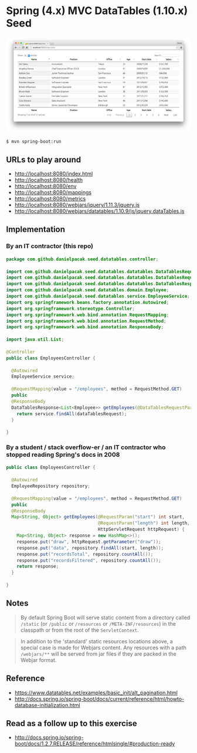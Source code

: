 # Spring (4.x) MVC DataTables (1.10.x) Seed

![Screenshot](/README/spring-datatables.png)

```shell
$ mvn spring-boot:run
```

## URLs to play around

* [http://localhost:8080/index.html](http://localhost:8080/index.html)
* [http://localhost:8080/health](http://localhost:8080/health)
* [http://localhost:8080/env](http://localhost:8080/env)
* [http://localhost:8080/mappings](http://localhost:8080/mappings)
* [http://localhost:8080/metrics](http://localhost:8080/metrics)
* [http://localhost:8080/webjars/jquery/1.11.3/jquery.js](http://localhost:8080/webjars/jquery/1.11.3/jquery.js)
* [http://localhost:8080/webjars/datatables/1.10.9/js/jquery.dataTables.js](http://localhost:8080/webjars/datatables/1.10.9/js/jquery.dataTables.js)

## Implementation

### By an IT contractor (this repo)

```java
package com.github.danielpacak.seed.datatables.controller;

import com.github.danielpacak.seed.datatables.datatables.DataTablesRequest;
import com.github.danielpacak.seed.datatables.datatables.DataTablesRequestParams;
import com.github.danielpacak.seed.datatables.datatables.DataTablesResponse;
import com.github.danielpacak.seed.datatables.domain.Employee;
import com.github.danielpacak.seed.datatables.service.EmployeeService;
import org.springframework.beans.factory.annotation.Autowired;
import org.springframework.stereotype.Controller;
import org.springframework.web.bind.annotation.RequestMapping;
import org.springframework.web.bind.annotation.RequestMethod;
import org.springframework.web.bind.annotation.ResponseBody;

import java.util.List;

@Controller
public class EmployeesController {

  @Autowired
  EmployeeService service;

  @RequestMapping(value = "/employees", method = RequestMethod.GET)
  public
  @ResponseBody
  DataTablesResponse<List<Employee>> getEmployees(@DataTablesRequestParams DataTablesRequest dataTablesRequest) {
    return service.findAll(dataTablesRequest);
  }

}

```

### By a student / stack overflow-er / an IT contractor who stopped reading Spring's docs in 2008

```java
public class EmployeesController {

  @Autowired
  EmployeeRepository repository;

  @RequestMapping(value = "/employees", method = RequestMethod.GET)
  public
  @ResponseBody
  Map<String, Object> getEmployees(@RequestParam("start") int start,
                                   @RequestParam("length") int length,
                                   HttpServletRequest httpRequest) {
    Map<String, Object> response = new HashMap<>();
    response.put("draw", httpRequest.getParameter("draw"));
    response.put("data", repository.findAll(start, length));
    response.put("recordsTotal", repository.countAll());
    response.put("recordsFiltered", repository.countAll());
    return response;
  }

}
```

## Notes

> By default Spring Boot will serve static content from a directory called `/static` (or `/public` or `/resources` or
> `/META-INF/resources`) in the classpath or from the root of the `ServletContext`.

> In addition to the 'standard' static resources locations above, a special case is made for Webjars content.
> Any resources with a path `/webjars/**` will be served from jar files if they are packed in the Webjar format.

## Reference

* https://www.datatables.net/examples/basic_init/alt_pagination.html
* http://docs.spring.io/spring-boot/docs/current/reference/html/howto-database-initialization.html

## Read as a follow up to this exercise

* http://docs.spring.io/spring-boot/docs/1.2.7.RELEASE/reference/htmlsingle/#production-ready
